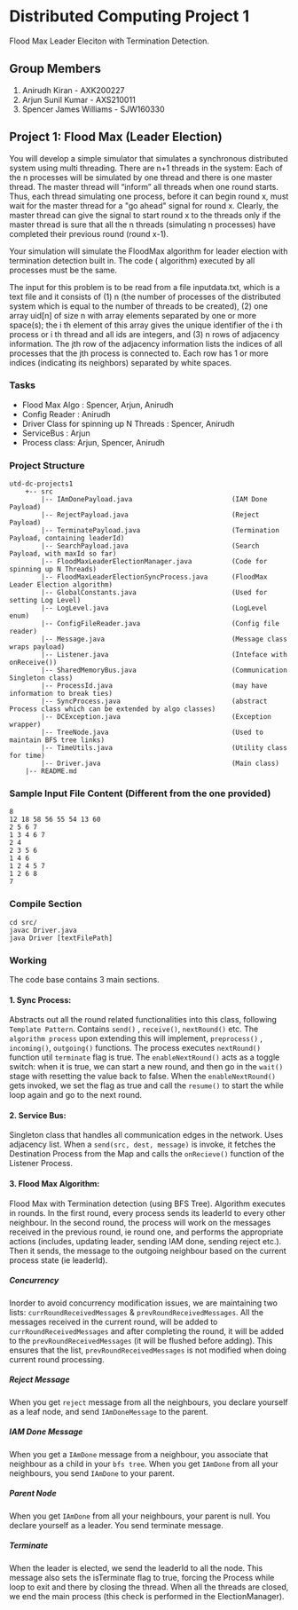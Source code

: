 # Distributed Computing Project 1

Flood Max Leader Eleciton with Termination Detection.

## Group Members

1. Anirudh Kiran - AXK200227
2. Arjun Sunil Kumar - AXS210011
3. Spencer James Williams - SJW160330

## Project 1: Flood Max (Leader Election)

You will develop a simple simulator that simulates a synchronous distributed system using multi threading. There are n+1
threads in the system: Each of the n processes will be simulated by one thread and there is one master thread. The
master thread will “inform” all threads when one round starts. Thus, each thread simulating one process, before it can
begin round x, must wait for the master thread for a "go ahead" signal for round x. Clearly, the master thread can give
the signal to start round x to the threads only if the master thread is sure that all the n threads (simulating n
processes) have completed their previous round (round x-1).

Your simulation will simulate the FloodMax algorithm for leader election with termination detection built in. The code (
algorithm) executed by all processes must be the same.

The input for this problem is to be read from a file inputdata.txt, which is a text file and it consists of
(1) n (the number of processes of the distributed system which is equal to the number of threads to be created), (2) one
array uid[n] of size n with array elements separated by one or more space(s); the i th element of this array gives the
unique identifier of the i th process or i th thread and all ids are integers, and (3) n rows of adjacency information.
The jth row of the adjacency information lists the indices of all processes that the jth process is connected to. Each
row has 1 or more indices (indicating its neighbors) separated by white spaces.

### Tasks

- Flood Max Algo : Spencer, Arjun, Anirudh
- Config Reader : Anirudh
- Driver Class for spinning up N Threads : Spencer, Anirudh
- ServiceBus : Arjun
- Process class: Arjun, Spencer, Anirudh

### Project Structure

```
utd-dc-projects1
    +-- src
        |-- IAmDonePayload.java                         (IAM Done Payload)
        |-- RejectPayload.java                          (Reject Payload)
        |-- TerminatePayload.java                       (Termination Payload, containing leaderId)
        |-- SearchPayload.java                          (Search Payload, with maxId so far)
        |-- FloodMaxLeaderElectionManager.java          (Code for spinning up N Threads)
        |-- FloodMaxLeaderElectionSyncProcess.java      (FloodMax Leader Election algorithm)
        |-- GlobalConstants.java                        (Used for setting Log Level)
        |-- LogLevel.java                               (LogLevel enum)
        |-- ConfigFileReader.java                       (Config file reader)
        |-- Message.java                                (Message class wraps payload)
        |-- Listener.java                               (Inteface with onReceive())
        |-- SharedMemoryBus.java                        (Communication Singleton class) 
        |-- ProcessId.java                              (may have information to break ties)
        |-- SyncProcess.java                            (abstract Process class which can be extended by algo classes)
        |-- DCException.java                            (Exception wrapper)
        |-- TreeNode.java                               (Used to maintain BFS tree links)
        |-- TimeUtils.java                              (Utility class for time)
        |-- Driver.java                                 (Main class)
    |-- README.md
```

### Sample Input File Content (Different from the one provided)

```text
8
12 18 58 56 55 54 13 60
2 5 6 7
1 3 4 6 7
2 4
2 3 5 6
1 4 6
1 2 4 5 7
1 2 6 8
7
```

### Compile Section

```shell
cd src/
javac Driver.java
java Driver [textFilePath]
```

### Working

The code base contains 3 main sections.

#### 1. Sync Process:

Abstracts out all the round related functionalities into this class, following `Template Pattern`. Contains `send()`
, `receive()`, `nextRound()` etc. The `algorithm process` upon extending this will implement, `preprocess()`
, `incoming()`, `outgoing()` functions. The process executes `nextRound()` function util `terminate` flag is true.
The `enableNextRound()` acts as a toggle switch: when it is true, we can start a new round, and then go in the `wait()`
stage with resetting the value back to false. When the `enableNextRound()` gets invoked, we set the flag as true and
call the `resume()` to start the while loop again and go to the next round.

#### 2. Service Bus:

Singleton class that handles all communication edges in the network. Uses adjacency list. When
a `send(src, dest, message)` is invoke, it fetches the Destination Process from the Map and calls the `onRecieve()`
function of the Listener Process.

#### 3. Flood Max Algorithm:

Flood Max with Termination detection (using BFS Tree). Algorithm executes in rounds. In the first round, every process
sends its leaderId to every other neighbour. In the second round, the process will work on the messages received in the
previous round, ie round one, and performs the appropriate actions (includes, updating leader, sending IAM done, sending
reject etc.). Then it sends, the message to the outgoing neighbour based on the current process state (ie leaderId).

##### Concurrency

Inorder to avoid concurrency modification issues, we are maintaining two lists: `currRoundReceivedMessages`
& `prevRoundReceivedMessages`. All the messages received in the current round, will be added
to `currRoundReceivedMessages` and after completing the round, it will be added to the `prevRoundReceivedMessages` (it
will be flushed before adding). This ensures that the list, `prevRoundReceivedMessages` is not modified when doing
current round processing.

##### Reject Message

When you get `reject` message from all the neighbours, you declare yourself as a leaf node, and send `IAmDoneMessage` to
the parent.

##### IAM Done Message

When you get a `IAmDone` message from a neighbour, you associate that neighbour as a child in your `bfs tree`. When you
get `IAmDone` from all your neighbours, you send `IAmDone` to your parent.

##### Parent Node

When you get `IAmDone` from all your neighbours, your parent is null. You declare yourself as a leader. You send
terminate message.

##### Terminate

When the leader is elected, we send the leaderId to all the node. This message also sets the isTerminate flag to true,
forcing the Process while loop to exit and there by closing the thread. When all the threads are closed, we end the main
process (this check is performed in the ElectionManager). 
